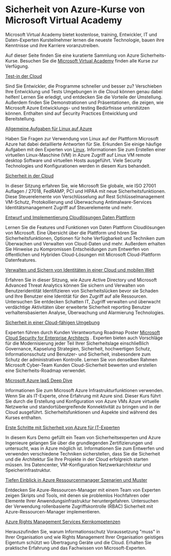 <properties
   pageTitle="Sicherheit von Azure-Kurse von Microsoft Virtual Academy | Microsoft Azure"
   description="Dieser Artikel enthält eine kuratierte Sammlung von Azure Security Microsoft Virtual Academy Kurse beziehen.  Microsoft Virtual Academy bietet kostenlose, training, Entwickler, IT und Daten-Experten Kursteilnehmer lernen die neueste Technologie, bauen ihre Kenntnisse und ihre Karriere voranzutreiben."
   services="security"
   documentationCenter="na"
   authors="TomShinder"
   manager="MBaldwin"
   editor="TomSh"/>

<tags
   ms.service="security"
   ms.devlang="na"
   ms.topic="article"
   ms.tgt_pltfrm="na"
   ms.workload="na"
   ms.date="08/09/2016"
   ms.author="terrylan"/>

# <a name="azure-security-courses-from-microsoft-virtual-academy"></a>Sicherheit von Azure-Kurse von Microsoft Virtual Academy

Microsoft Virtual Academy bietet kostenlose, training, Entwickler, IT und Daten-Experten Kursteilnehmer lernen die neueste Technologie, bauen ihre Kenntnisse und ihre Karriere voranzutreiben.

Auf dieser Seite finden Sie eine kuratierte Sammlung von Azure Sicherheits-Kurse. Besuchen Sie die [Microsoft Virtual Academy](https://mva.microsoft.com/) finden alle Kurse zur Verfügung.

[Test-in der Cloud](https://mva.microsoft.com/en-us/training-courses/devtest-in-the-cloud-16274?l=9aAijd7LC_2005190311)

Sind Sie Entwickler, die Programme schneller und besser zu? Verschieben Ihre Entwicklung und Tests Umgebungen in die Cloud können genau dabei helfen! Lernen Sie erledigt, und entdecken Sie die Vorteile der Umstellung. Außerdem finden Sie Demonstrationen und Präsentationen, die zeigen, wie Microsoft Azure Entwicklungs- und testing Bedürfnisse unterstützen können. Enthalten sind auf Security Practices Entwicklung und Bereitstellung.

[Allgemeine Aufgaben für Linux auf Azure](https://mva.microsoft.com/en-us/training-courses/common-tasks-for-linux-on-azure-16191?l=J0Hvb7qJC_1204668937)

Haben Sie Fragen zur Verwendung von Linux auf der Plattform Microsoft Azure hat dabei detaillierte Antworten für Sie. Erkunden Sie einige häufige Aufgaben mit den Experten von [Linux](https://linuxacademy.com/). Informationen Sie zum Erstellen einer virtuellen Linux-Maschine (VM) in Azure Zugriff auf Linux VM remote desktop Software und virtuellen Hosts ausgeführt. Viele Security Technologies und Konfigurationen werden in diesem Kurs behandelt.

[Sicherheit in der Cloud](https://mva.microsoft.com/en-us/training-courses/secure-the-cloud-14037?l=lQIkkst0B_5300115881)

In dieser Sitzung erfahren Sie, wie Microsoft Sie globale, wie ISO 27001 Auflagen / 27018, FedRAMP, PCI und HIPAA mit neue Sicherheitsfunktionen. Diese Steuerelemente von Verschlüsselung auf Rest Schlüsselmanagement VM-Schutz, Protokollierung und Überwachung Antimalware-Services Identitätsmanagement Zugriff auf Steuerelemente und mehr.

[Entwurf und Implementierung Cloudlösungen Daten Plattform](https://mva.microsoft.com/en-us/training-courses/design-and-implement-cloud-data-platform-solutions-15711?l=jbCdW0j1B_3005244527)

Lernen Sie die Features und Funktionen von Daten Plattform Cloudlösungen von Microsoft. Eine Übersicht über die Plattform und hören Sie Sicherheitsfunktionen, Optionen für hohe Verfügbarkeit und Techniken zum Überwachen und Verwalten von Cloud-Daten und mehr. Außerdem erhalten Sie Hinweise zu Kompromissen Entscheidungen zum Entwerfen von öffentlichen und Hybriden Cloud-Lösungen mit Microsoft Cloud-Plattform Datenfeatures.

[Verwalten und Sichern von Identitäten in einer Cloud und mobilen Welt](https://mva.microsoft.com/en-us/training-courses/manage-and-secure-identities-in-a-cloud-and-mobile-world-14013?l=GIJ2GcvrB_405192797)

Erfahren Sie in dieser Sitzung, wie Azure Active Directory und Microsoft Advanced Threat Analytics können Sie sichern und Verwalten von Benutzeridentität Identifizieren von Sicherheitslücken bevor sie Schaden und Ihre Benutzer eine Identität für den Zugriff auf alle Ressourcen. Untersuchen Sie entdecken Schatten IT, Zugriff verwalten und überwacht verdächtige Aktivitäten über erweiterte Sicherheit reporting Benutzer verhaltensbasierten Analyse, Überwachung und Alarmierung Technologies.

[Sicherheit in einer Cloud-fähigen Umgebung](https://mva.microsoft.com/en-us/training-courses/security-in-a-cloudenabled-world-12725?l=CfLHobAcB_3904300474)

Experten führen durch Kunden Verantwortung Roadmap Poster [Microsoft Cloud Security for Enterprise Architects](http://www.microsoft.com/download/48121) . Experten bieten auch Vorschläge für die Modernisierung jeder Teil Ihrer Sicherheitslage einschließlich Governance, Kapselung Strategien, Sicherheit, hochwertigen Schutz, Informationsschutz und Benutzer- und Sicherheit, insbesondere zum Schutz der administrativen Kontrolle. Lernen Sie von denselben Rahmen Microsoft Cyber-Team Kunden Cloud-Sicherheit bewerten und erstellen eine Sicherheits-Roadmap verwendet.

[Microsoft Azure IaaS Deep Dive](https://mva.microsoft.com/en-us/training-courses/microsoft-azure-iaas-deep-dive-14339?l=PtppYVQgB_8300115888)

Informationen Sie zum Microsoft Azure Infrastrukturfunktionen verwenden. Wenn Sie als IT-Experte, ohne Erfahrung mit Azure sind. Dieser Kurs führt Sie durch die Erstellung und Konfiguration von Azure VMs Azure virtuelle Netzwerke und standortübergreifende Konnektivität zu bringen und in der Cloud ausgeführt. Sicherheitsfunktionen und Aspekte sind während des Kurses enthalten.

[Erste Schritte mit Sicherheit von Azure für IT-Experten](https://mva.microsoft.com/training-courses/getting-started-with-azure-security-for-the-it-professional-11165?l=HfHzCXSAB_7404300474)

In diesem Kurs Demo gefüllt ein Team von Sicherheitsexperten und Azure Ingenieure gelangen Sie über die grundlegenden Zertifizierungen und untersucht, was in Azure möglich ist. Informationen Sie zum Entwerfen und verwenden verschiedene Techniken sicherstellen, dass Sie die Sicherheit und die Architektur Sie Ihre Projekte in der Cloud erfolgreich starten müssen. Ins Datencenter, VM-Konfiguration Netzwerkarchitektur und Speicherinfrastruktur.

[Tiefen Einblick in Azure Ressourcenmanager Szenarien und Muster](https://mva.microsoft.com/en-us/training-courses/deep-dive-into-azure-resource-manager-scenarios-and-patterns-13793?l=i1m06ZJYB_7001937557)

Entdecken Sie Azure-Ressourcen-Manager mit einem Team von Experten zeigen Skripts und Tools, mit denen sie problemlos Hochfahren oder Elemente Ihrer Anwendungsinfrastruktur heruntergefahren. Untersuchen der Verwendung rollenbasierte Zugriffskontrolle (RBAC) Sicherheit mit Azure-Ressourcen-Manager implementieren.

[Azure Rights Management Services Kernkompetenzen](https://mva.microsoft.com/en-us/training-courses/azure-rights-management-services-core-skills-10500?l=QLoxMwuCB_1805094681)

Herauszufinden Sie, warum Informationsschutz Voraussetzung "muss" in Ihrer Organisation und wie Rights Management Ihrer Organisation geistiges Eigentum schützt wo Übertragung Geräte und die Cloud. Erhalten Sie praktische Erfahrung und das Fachwissen von Microsoft-Experten.

